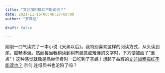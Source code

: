 ```yaml
---
title: "文非加粗描红不能读也？"
date: 2021-11-16T00:46:27+08:00
author: "罗泽勋"

draft: false

---
```


刚刚一口气读完了一本小说《天黑以后》。我特别喜欢这样的阅读方式，从头读到尾，酣畅淋漓。然而每当我稍读到稍有蕴意或难懂的文字时，下方便被画了"重点"！这种感觉就像是品尝佳肴时一口吃到了苍蝇！想起了益辉的[文非加粗描红不能读也？](https://yihui.org/cn/2018/11/moron-readers/) 奈何,连纸质书也沦陷了吗？